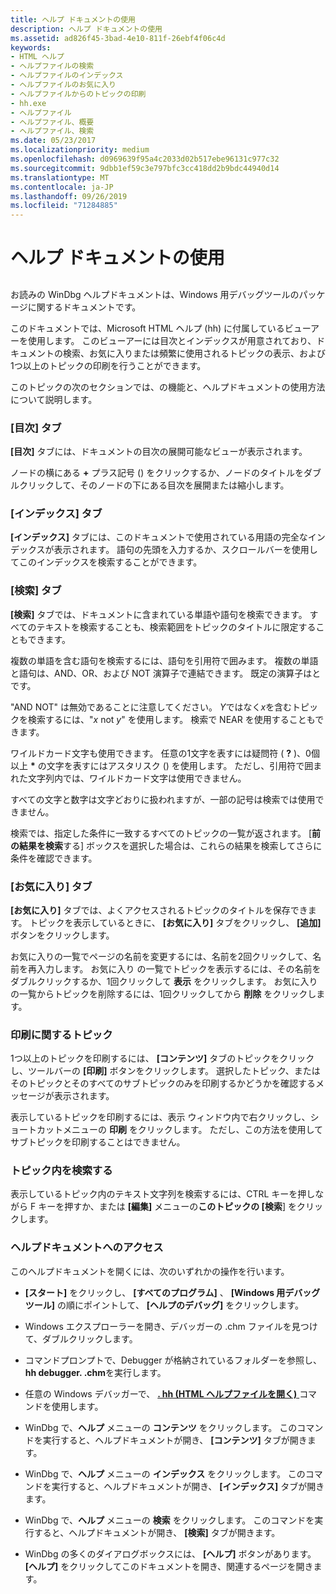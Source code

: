 ```yaml
---
title: ヘルプ ドキュメントの使用
description: ヘルプ ドキュメントの使用
ms.assetid: ad826f45-3bad-4e10-811f-26ebf4f06c4d
keywords:
- HTML ヘルプ
- ヘルプファイルの検索
- ヘルプファイルのインデックス
- ヘルプファイルのお気に入り
- ヘルプファイルからのトピックの印刷
- hh.exe
- ヘルプファイル
- ヘルプファイル、概要
- ヘルプファイル、検索
ms.date: 05/23/2017
ms.localizationpriority: medium
ms.openlocfilehash: d0969639f95a4c2033d02b517ebe96131c977c32
ms.sourcegitcommit: 9dbb1ef59c3e797bfc3cc418dd2b9bdc44940d14
ms.translationtype: MT
ms.contentlocale: ja-JP
ms.lasthandoff: 09/26/2019
ms.locfileid: "71284885"
---
```

# <a name="using-the-help-documentation"></a>ヘルプ ドキュメントの使用


## <span id="ddk_using_the_help_file_dbg"></span><span id="DDK_USING_THE_HELP_FILE_DBG"></span>


お読みの WinDbg ヘルプドキュメントは、Windows 用デバッグツールのパッケージに関するドキュメントです。

このドキュメントでは、Microsoft HTML ヘルプ (hh) に付属しているビューアーを使用します。 このビューアーには目次とインデックスが用意されており、ドキュメントの検索、お気に入りまたは頻繁に使用されるトピックの表示、および1つ以上のトピックの印刷を行うことができます。

このトピックの次のセクションでは、の機能と、ヘルプドキュメントの使用方法について説明します。

### <a name="span-idcontents_tabspanspan-idcontents_tabspancontents-tab"></a><span id="contents_tab"></span><span id="CONTENTS_TAB"></span>[目次] タブ

**[目次]** タブには、ドキュメントの目次の展開可能なビューが表示されます。

ノードの横にある **+** プラス記号 () をクリックするか、ノードのタイトルをダブルクリックして、そのノードの下にある目次を展開または縮小します。

### <a name="span-idindex_tabspanspan-idindex_tabspanindex-tab"></a><span id="index_tab"></span><span id="INDEX_TAB"></span>[インデックス] タブ

**[インデックス]** タブには、このドキュメントで使用されている用語の完全なインデックスが表示されます。 語句の先頭を入力するか、スクロールバーを使用してこのインデックスを検索することができます。

### <a name="span-idsearch_tabspanspan-idsearch_tabspansearch-tab"></a><span id="search_tab"></span><span id="SEARCH_TAB"></span>[検索] タブ

**[検索]** タブでは、ドキュメントに含まれている単語や語句を検索できます。 すべてのテキストを検索することも、検索範囲をトピックのタイトルに限定することもできます。

複数の単語を含む語句を検索するには、語句を引用符で囲みます。 複数の単語と語句は、AND、OR、および NOT 演算子で連結できます。 既定の演算子はとです。

"AND NOT" は無効であることに注意してください。 *Y*ではなく*x*を含むトピックを検索するには、"*x* not *y*" を使用します。 検索で NEAR を使用することもできます。

ワイルドカード文字も使用できます。 任意の1文字を表すには疑問符 ( **?** )、0個以上 **\*** の文字を表すにはアスタリスク () を使用します。 ただし、引用符で囲まれた文字列内では、ワイルドカード文字は使用できません。

すべての文字と数字は文字どおりに扱われますが、一部の記号は検索では使用できません。

検索では、指定した条件に一致するすべてのトピックの一覧が返されます。 [**前の結果を検索**する] ボックスを選択した場合は、これらの結果を検索してさらに条件を確認できます。

### <a name="span-idfavorites_tabspanspan-idfavorites_tabspanfavorites-tab"></a><span id="favorites_tab"></span><span id="FAVORITES_TAB"></span>[お気に入り] タブ

**[お気に入り]** タブでは、よくアクセスされるトピックのタイトルを保存できます。 トピックを表示しているときに、 **[お気に入り]** タブをクリックし、 **[追加]** ボタンをクリックします。

お気に入りの一覧でページの名前を変更するには、名前を2回クリックして、名前を再入力します。 お気に入り の一覧でトピックを表示するには、その名前をダブルクリックするか、1回クリックして **表示** をクリックします。 お気に入り の一覧からトピックを削除するには、1回クリックしてから **削除** をクリックします。

### <a name="span-idprinting_topicsspanspan-idprinting_topicsspanprinting-topics"></a><span id="printing_topics"></span><span id="PRINTING_TOPICS"></span>印刷に関するトピック

1つ以上のトピックを印刷するには、 **[コンテンツ]** タブのトピックをクリックし、ツールバーの **[印刷]** ボタンをクリックします。 選択したトピック、またはそのトピックとそのすべてのサブトピックのみを印刷するかどうかを確認するメッセージが表示されます。

表示しているトピックを印刷するには、表示 ウィンドウ内で右クリックし、ショートカットメニューの **印刷** をクリックします。 ただし、この方法を使用してサブトピックを印刷することはできません。

### <a name="span-idsearching_within_a_topicspanspan-idsearching_within_a_topicspansearching-within-a-topic"></a><span id="searching_within_a_topic"></span><span id="SEARCHING_WITHIN_A_TOPIC"></span>トピック内を検索する

表示しているトピック内のテキスト文字列を検索するには、CTRL キーを押しながら F キーを押すか、または **[編集]** メニューの**このトピックの [検索**] をクリックします。

### <a name="span-idaccessing_the_help_documentationspanspan-idaccessing_the_help_documentationspanaccessing-the-help-documentation"></a><span id="accessing_the_help_documentation"></span><span id="ACCESSING_THE_HELP_DOCUMENTATION"></span>ヘルプドキュメントへのアクセス

このヘルプドキュメントを開くには、次のいずれかの操作を行います。

-   **[スタート]** をクリックし、 **[すべてのプログラム]** 、 **[Windows 用デバッグツール]** の順にポイントして、 **[ヘルプのデバッグ]** をクリックします。

-   Windows エクスプローラーを開き、デバッガーの .chm ファイルを見つけて、ダブルクリックします。

-   コマンドプロンプトで、Debugger が格納されているフォルダーを参照し、 **hh debugger. .chm**を実行します。

-   任意の Windows デバッガーで、 [ **. hh (HTML ヘルプファイルを開く)** ](-hh--open-html-help-file-.md)コマンドを使用します。

-   WinDbg で、**ヘルプ** メニューの **コンテンツ** をクリックします。 このコマンドを実行すると、ヘルプドキュメントが開き、 **[コンテンツ]** タブが開きます。

-   WinDbg で、**ヘルプ** メニューの **インデックス** をクリックします。 このコマンドを実行すると、ヘルプドキュメントが開き、 **[インデックス]** タブが開きます。

-   WinDbg で、**ヘルプ** メニューの **検索** をクリックします。 このコマンドを実行すると、ヘルプドキュメントが開き、 **[検索]** タブが開きます。

-   WinDbg の多くのダイアログボックスには、 **[ヘルプ]** ボタンがあります。 **[ヘルプ]** をクリックしてこのドキュメントを開き、関連するページを開きます。

 

 





